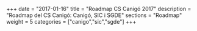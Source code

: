 +++
date        = "2017-01-16"
title       = "Roadmap CS Canigó 2017"
description = "Roadmap del CS Canigó: Canigó, SIC i SGDE"
sections    = "Roadmap"
weight      = 5
categories  = ["canigo","sic","sgde"]
+++

<link title="timeline-styles" rel="stylesheet" href="https://cdn.knightlab.com/libs/timeline3/latest/css/timeline.css" />

<script src="/js/sheet2array.js"></script>
<script src="https://cdn.knightlab.com/libs/timeline3/latest/js/timeline.js"></script>

<div id='timeline-embed' style="width: 100%; height: 600px;"></div>

<script type="text/javascript">

	   $.getJSON("https://script.google.com/macros/s/AKfycbwXOwdyefmpRayODliduXDI2m0wCm_TKMiB_tQkkDDKaA4l9WQ/exec?callback=?", null, function(results){
	   			
				var additionalOptions = {
			    	start_at_slide: 0,
			        timenav_height: 200,
			        height : 650,
			        initial_zoom: 5,
			        language : "ca"
			    }	   			

			    console.log(additionalOptions)

			  	timeline = new TL.Timeline('timeline-embed', 'https://docs.google.com/spreadsheets/d/1muWv3kPUZMv22VugPkWxY7Ipf5Imh4KWrdcEgOv7emE/pubhtml', additionalOptions);
	   });


</script>
